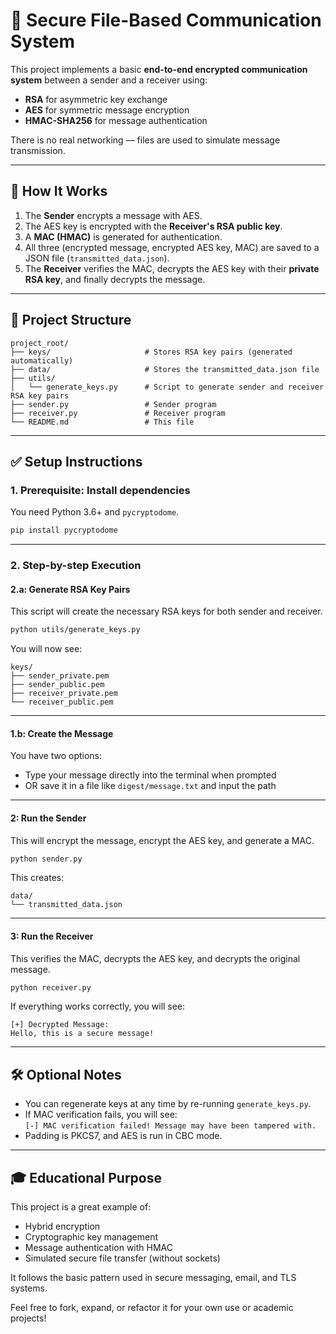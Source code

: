 # 🔐 Secure File-Based Communication System

This project implements a basic **end-to-end encrypted communication system** between a sender and a receiver using:

- **RSA** for asymmetric key exchange
- **AES** for symmetric message encryption
- **HMAC-SHA256** for message authentication

There is no real networking — files are used to simulate message transmission.

---

## 📌 How It Works

1. The **Sender** encrypts a message with AES.
2. The AES key is encrypted with the **Receiver's RSA public key**.
3. A **MAC (HMAC)** is generated for authentication.
4. All three (encrypted message, encrypted AES key, MAC) are saved to a JSON file (`transmitted_data.json`).
5. The **Receiver** verifies the MAC, decrypts the AES key with their **private RSA key**, and finally decrypts the message.

---

## 📁 Project Structure

```
project_root/
├── keys/                     # Stores RSA key pairs (generated automatically)
├── data/                     # Stores the transmitted_data.json file
├── utils/
│   └── generate_keys.py      # Script to generate sender and receiver RSA key pairs
├── sender.py                 # Sender program
├── receiver.py               # Receiver program
└── README.md                 # This file
```

---

## ✅ Setup Instructions

### **1. Prerequisite: Install dependencies**
You need Python 3.6+ and `pycryptodome`.

```bash
pip install pycryptodome
```

---

### **2. Step-by-step Execution**

#### **2.a: Generate RSA Key Pairs**
This script will create the necessary RSA keys for both sender and receiver.

```bash
python utils/generate_keys.py
```

You will now see:

```
keys/
├── sender_private.pem
├── sender_public.pem
├── receiver_private.pem
└── receiver_public.pem
```

---

#### **1.b: Create the Message**
You have two options:
- Type your message directly into the terminal when prompted
- OR save it in a file like `digest/message.txt` and input the path

---

#### **2: Run the Sender**
This will encrypt the message, encrypt the AES key, and generate a MAC.

```bash
python sender.py
```

This creates:

```
data/
└── transmitted_data.json
```

---

#### **3: Run the Receiver**
This verifies the MAC, decrypts the AES key, and decrypts the original message.

```bash
python receiver.py
```

If everything works correctly, you will see:

```
[+] Decrypted Message:
Hello, this is a secure message!
```

---

## 🛠️ Optional Notes

- You can regenerate keys at any time by re-running `generate_keys.py`.
- If MAC verification fails, you will see:  
  `[-] MAC verification failed! Message may have been tampered with.`
- Padding is PKCS7, and AES is run in CBC mode.

---

## 🎓 Educational Purpose

This project is a great example of:
- Hybrid encryption
- Cryptographic key management
- Message authentication with HMAC
- Simulated secure file transfer (without sockets)

It follows the basic pattern used in secure messaging, email, and TLS systems.

Feel free to fork, expand, or refactor it for your own use or academic projects!
